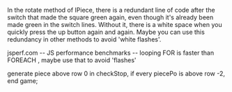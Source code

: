 In the rotate method of IPiece, there is a redundant line of code after
the switch that made the square green again, even though it's already been
made green in the switch lines. Without it, there is a white space when
you quickly press the up button again and again. Maybe you can use this
redundancy in other methods to avoid 'white flashes'.


jsperf.com -- JS performance benchmarks -- looping
FOR is faster than FOREACH , maybe use that to avoid 'flashes'


generate piece above row 0
in checkStop, if every piecePo is above row -2, end game;
